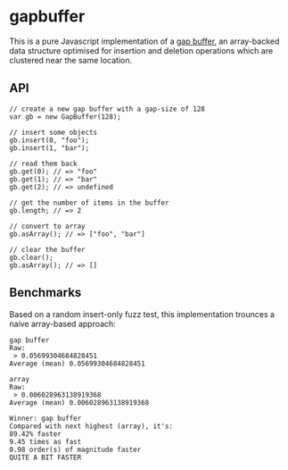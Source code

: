 # gapbuffer

This is a pure Javascript implementation of a [gap buffer](http://en.wikipedia.org/wiki/Gap_buffer), an array-backed data structure optimised for insertion and deletion operations which are clustered near the same location.

## API

    // create a new gap buffer with a gap-size of 128
    var gb = new GapBuffer(128);
    
    // insert some objects
    gb.insert(0, "foo");
    gb.insert(1, "bar");
    
    // read them back
    gb.get(0); // => "foo"
    gb.get(1); // => "bar"
    gb.get(2); // => undefined
    
    // get the number of items in the buffer
    gb.length; // => 2
    
    // convert to array
    gb.asArray(); // => ["foo", "bar"]
    
    // clear the buffer
    gb.clear();
    gb.asArray(); // => []
    
## Benchmarks

Based on a random insert-only fuzz test, this implementation trounces a naive array-based approach:

    gap buffer
    Raw:
     > 0.05699304684828451
    Average (mean) 0.05699304684828451

    array
    Raw:
     > 0.006028963138919368
    Average (mean) 0.006028963138919368

    Winner: gap buffer
    Compared with next highest (array), it's:
    89.42% faster
    9.45 times as fast
    0.98 order(s) of magnitude faster
    QUITE A BIT FASTER

